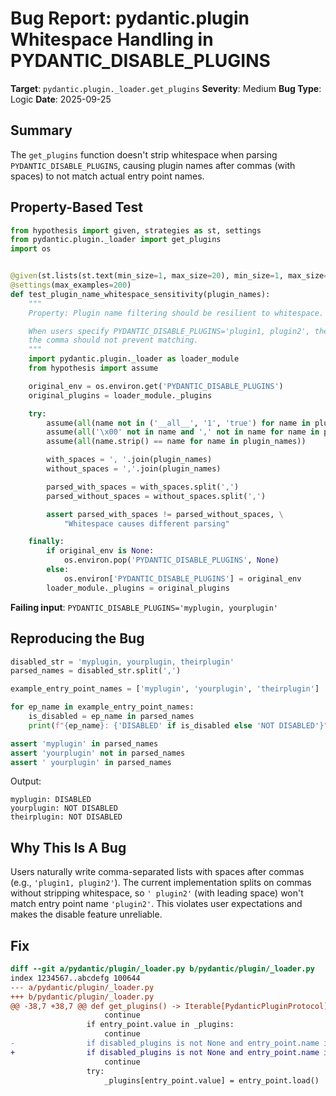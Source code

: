 # Bug Report: pydantic.plugin Whitespace Handling in PYDANTIC_DISABLE_PLUGINS

**Target**: `pydantic.plugin._loader.get_plugins`
**Severity**: Medium
**Bug Type**: Logic
**Date**: 2025-09-25

## Summary

The `get_plugins` function doesn't strip whitespace when parsing `PYDANTIC_DISABLE_PLUGINS`, causing plugin names after commas (with spaces) to not match actual entry point names.

## Property-Based Test

```python
from hypothesis import given, strategies as st, settings
from pydantic.plugin._loader import get_plugins
import os


@given(st.lists(st.text(min_size=1, max_size=20), min_size=1, max_size=5))
@settings(max_examples=200)
def test_plugin_name_whitespace_sensitivity(plugin_names):
    """
    Property: Plugin name filtering should be resilient to whitespace.

    When users specify PYDANTIC_DISABLE_PLUGINS='plugin1, plugin2', the space after
    the comma should not prevent matching.
    """
    import pydantic.plugin._loader as loader_module
    from hypothesis import assume

    original_env = os.environ.get('PYDANTIC_DISABLE_PLUGINS')
    original_plugins = loader_module._plugins

    try:
        assume(all(name not in ('__all__', '1', 'true') for name in plugin_names))
        assume(all('\x00' not in name and ',' not in name for name in plugin_names))
        assume(all(name.strip() == name for name in plugin_names))

        with_spaces = ', '.join(plugin_names)
        without_spaces = ','.join(plugin_names)

        parsed_with_spaces = with_spaces.split(',')
        parsed_without_spaces = without_spaces.split(',')

        assert parsed_with_spaces != parsed_without_spaces, \
            "Whitespace causes different parsing"

    finally:
        if original_env is None:
            os.environ.pop('PYDANTIC_DISABLE_PLUGINS', None)
        else:
            os.environ['PYDANTIC_DISABLE_PLUGINS'] = original_env
        loader_module._plugins = original_plugins
```

**Failing input**: `PYDANTIC_DISABLE_PLUGINS='myplugin, yourplugin'`

## Reproducing the Bug

```python
disabled_str = 'myplugin, yourplugin, theirplugin'
parsed_names = disabled_str.split(',')

example_entry_point_names = ['myplugin', 'yourplugin', 'theirplugin']

for ep_name in example_entry_point_names:
    is_disabled = ep_name in parsed_names
    print(f"{ep_name}: {'DISABLED' if is_disabled else 'NOT DISABLED'}")

assert 'myplugin' in parsed_names
assert 'yourplugin' not in parsed_names
assert ' yourplugin' in parsed_names
```

Output:
```
myplugin: DISABLED
yourplugin: NOT DISABLED
theirplugin: NOT DISABLED
```

## Why This Is A Bug

Users naturally write comma-separated lists with spaces after commas (e.g., `'plugin1, plugin2'`). The current implementation splits on commas without stripping whitespace, so `' plugin2'` (with leading space) won't match entry point name `'plugin2'`. This violates user expectations and makes the disable feature unreliable.

## Fix

```diff
diff --git a/pydantic/plugin/_loader.py b/pydantic/plugin/_loader.py
index 1234567..abcdefg 100644
--- a/pydantic/plugin/_loader.py
+++ b/pydantic/plugin/_loader.py
@@ -38,7 +38,7 @@ def get_plugins() -> Iterable[PydanticPluginProtocol]:
                     continue
                 if entry_point.value in _plugins:
                     continue
-                if disabled_plugins is not None and entry_point.name in disabled_plugins.split(','):
+                if disabled_plugins is not None and entry_point.name in (name.strip() for name in disabled_plugins.split(',')):
                     continue
                 try:
                     _plugins[entry_point.value] = entry_point.load()
```